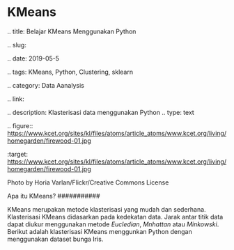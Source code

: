 # KMeans


.. title: Belajar KMeans Menggunakan Python

.. slug: 

.. date: 2019-05-5 

.. tags: KMeans, Python, Clustering, sklearn

.. category: Data Aanalysis

.. link:

.. description: Klasterisasi data menggunakan Python
.. type: text



.. figure:: https://www.kcet.org/sites/kl/files/atoms/article_atoms/www.kcet.org/living/homegarden/firewood-01.jpg
   
   :target: https://www.kcet.org/sites/kl/files/atoms/article_atoms/www.kcet.org/living/homegarden/firewood-01.jpg
   
Photo by Horia Varlan/Flickr/Creative Commons License

Apa itu KMeans?
###########

KMeans merupakan metode klasterisasi yang mudah dan sederhana. Klasterisasi KMeans didasarkan pada kedekatan data. Jarak antar titik data dapat diukur menggunakan metode *Eucledian*, *Mnhattan* atau *Minkowski*. Berikut adalah klasterisasi KMeans menggunkan Python dengan menggunakan dataset bunga Iris.
